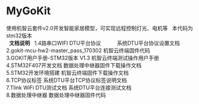# MyGoKit
使用机智云套件v2.0开发智能家居模型，可实现远程控制灯光、电机等  
本代码为stm32版本  
  
**文档说明**  
1.4路串口WIFI DTU平台协议           系统DTU平台协议设置文档
2.gokit-mcu-hw2-master_pass_170302  机智云终端固件代码  
3.GOKIT用户手册-STM32版本 V1.3      机智云终端测试操作用户手册  
4.STM32F407开发文档                 数据处理中继器固件下载操作文档  
5.STM32开发环境搭建                 机智云终端固件下载操作文档  
6.TCP协议标签                       系统DTU平台TCP协议标签说明文档   
7.Tlink WiFi DTU测试文档            系统DTU平台连接测试文档  
8.数据处理中继器                    数据处理中继器固件代码  
